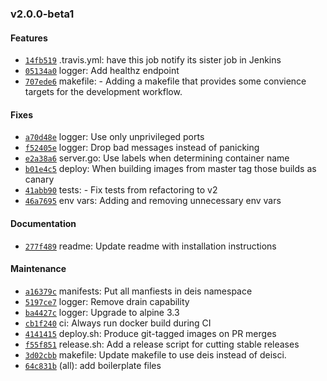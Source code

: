 ### v2.0.0-beta1

#### Features

 - [`14fb519`](https://github.com/deis/logger/commit/14fb519650261a4ec6f46229df43190c1d621135) .travis.yml: have this job notify its sister job in Jenkins
 - [`05134a0`](https://github.com/deis/logger/commit/05134a0200e80f5f089a488803dca4133cfa8222) logger: Add healthz endpoint
 - [`707ede6`](https://github.com/deis/logger/commit/707ede62deb6f449bccbb4e1590d8aa9b9c9b1fc) makefile: - Adding a makefile that provides some convience targets for the development workflow.

#### Fixes

 - [`a70d48e`](https://github.com/deis/logger/commit/a70d48eedc902f0fd1581f88ca9a153bfeb8b973) logger: Use only unprivileged ports
 - [`f52405e`](https://github.com/deis/logger/commit/f52405e2ac7e8c31115f47ff20d1f49fe3167c72) logger: Drop bad messages instead of panicking
 - [`e2a38a6`](https://github.com/deis/logger/commit/e2a38a642c24b63737813b98fdcfdaacb676bdbc) server.go: Use labels when determining container name
 - [`b01e4c5`](https://github.com/deis/logger/commit/b01e4c553a89161aca6f4b9ddca9f75a3596e27b) deploy: When building images from master tag those builds as canary
 - [`41abb90`](https://github.com/deis/logger/commit/41abb90a963b5dedfc52581dc1353ecaff3e4767) tests: - Fix tests from refactoring to v2
 - [`46a7695`](https://github.com/deis/logger/commit/46a7695b3072bc45b270d859fd458240999a10e4) env vars: Adding and removing unnecessary env vars

#### Documentation

 - [`277f489`](https://github.com/deis/logger/commit/277f489cfdf8e95b4dbefcc2db15bf5af0db27b6) readme: Update readme with installation instructions

#### Maintenance

 - [`a16379c`](https://github.com/deis/logger/commit/a16379cfb1818207ddb605868fa68de39b4b7dfe) manifests: Put all manfiests in deis namespace
 - [`5197ce7`](https://github.com/deis/logger/commit/5197ce7fb12ac95984ba416dec211aa674e21b3c) logger: Remove drain capability
 - [`ba4427c`](https://github.com/deis/logger/commit/ba4427cd24d5d8260b7aa9deebca9e231611e9fa) logger: Upgrade to alpine 3.3
 - [`cb1f240`](https://github.com/deis/logger/commit/cb1f2406309969cd47eac8614afe7f5c642a1b21) ci: Always run docker build during CI
 - [`4141415`](https://github.com/deis/logger/commit/41414153d18101ba419129945f8f4bb725a5833a) deploy.sh: Produce git-tagged images on PR merges
 - [`f55f851`](https://github.com/deis/logger/commit/f55f85142681854c7f8ea65dcf318f5f2ce6ab7f) release.sh: Add a release script for cutting stable releases
 - [`3d02cbb`](https://github.com/deis/logger/commit/3d02cbb47e1832b5896513e0986067a28f0d7038) makefile: Update makefile to use deis instead of deisci.
 - [`64c831b`](https://github.com/deis/logger/commit/64c831bd079a79e216c6d274d305299cdc6151b0) (all): add boilerplate files
